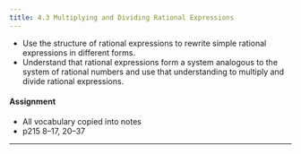 ```yaml
---
title: 4.3 Multiplying and Dividing Rational Expressions
---
```


- Use the structure of rational expressions to rewrite simple rational expressions in different forms.
- Understand that rational expressions form a system analogous to the system of rational numbers and use that understanding to multiply and divide rational expressions.

#### Assignment

- All vocabulary copied into notes
- p215 8–17, 20–37

---